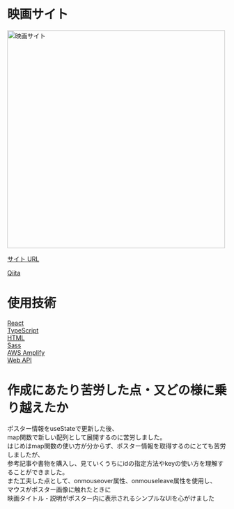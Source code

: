 <h1>映画サイト</h1>

<img width="500" alt="映画サイト" src="https://github.com/Yuta-Tsutsumi/portfolio/assets/64819709/7c7abe50-0e74-4176-b0fa-4a98a03bb396">

<a href ="https://main.d2waztlnfjnb79.amplifyapp.com/">サイト URL</a>

<a href ="https://qiita.com/Yuta-Tsutsumi/items/2075e20645345b9c85c3">Qiita</a>

<h1>使用技術</h1>

<a href="https://ja.legacy.reactjs.org/">React</a><br>
<a href="https://www.typescriptlang.org/">TypeScript</a><br>
<a href="https://html.spec.whatwg.org/multipage/">HTML</a><br>
<a href="https://sass-lang.com/documentation/">Sass</a><br>
<a href="https://docs.amplify.aws/start/q/integration/react-native/?sc_icampaign=react-native-start&sc_ichannel=docs-home">AWS Amplify</a><br>
<a href="https://www.themoviedb.org/">Web API</a><br>

<h1>作成にあたり苦労した点・又どの様に乗り越えたか</h1>

<p>ポスター情報をuseStateで更新した後、<br>
map関数で新しい配列として展開するのに苦労しました。<br>
はじめはmap関数の使い方が分からず、ポスター情報を取得するのにとても苦労しましたが、<br>
参考記事や書物を購入し、見ていくうちにidの指定方法やkeyの使い方を理解することができました。<br>
また工夫した点として、onmouseover属性、onmouseleave属性を使用し、<br>
マウスがポスター画像に触れたときに<br>
映画タイトル・説明がポスター内に表示されるシンプルなUIを心がけました<p>
